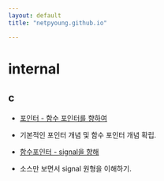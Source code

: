 ```yaml
---
layout: default
title: "netpyoung.github.io"

---
```


# internal

## c
* [포인터 - 함수 포인터를 향하여](c/pointer_to_function_pointer)
 - 기본적인 포인터 개념 및 함수 포인터 개념 확립.
* [함수포인터 - signal을 향해](c/function_pointer_to_signal)
 - 소스만 보면서 signal 원형을 이해하기.
